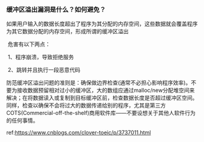 ### 缓冲区溢出漏洞是什么？如何避免？

如果用户输入的数据长度超出了程序为其分配的内存空间，这些数据就会覆盖程序为其它数据分配的内存空间，形成所谓的缓冲区溢出

​    危害有以下两点：

​    1、程序崩溃，导致拒绝服务

​    2、跳转并且执行一段恶意代码

  防范缓冲区溢出问题的准则是：确保做边界检查(通常不必担心影响程序效率)。不要为接收数据预留相对过小的缓冲区，大的数组应通过malloc/new分配堆空间来解决；在将数据读入或复制到目标缓冲区前，检查数据长度是否超过缓冲区空间。同样，检查以确保不会将过大的数据传递给别的程序，尤其是第三方COTS(Commercial-off-the-shelf)商用软件库——不要设想关于其他人软件行为的任何事情。

ref:https://www.cnblogs.com/clover-toeic/p/3737011.html